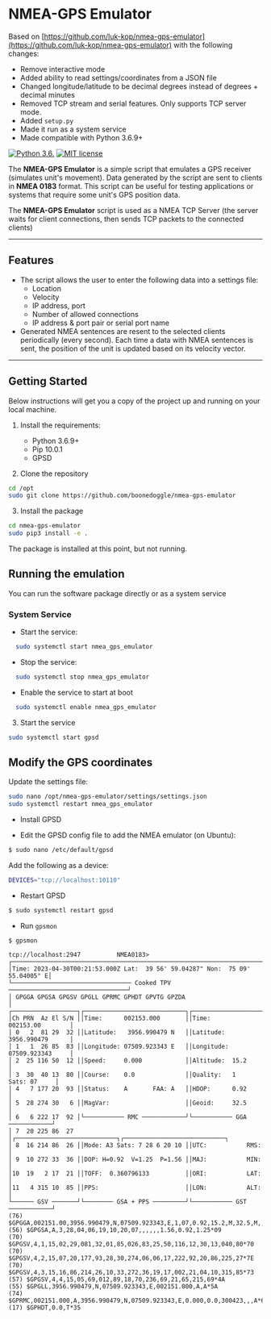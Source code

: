 # NMEA-GPS Emulator

Based on [https://github.com/luk-kop/nmea-gps-emulator](https://github.com/luk-kop/nmea-gps-emulator)
with the following changes:
* Remove interactive mode
* Added ability to read settings/coordinates from a JSON file
* Changed longitude/latitude to be decimal degrees instead of degrees + decimal minutes
* Removed TCP stream and serial features. Only supports TCP server mode.
* Added `setup.py`
* Made it run as a system service
* Made compatible with Python 3.6.9+

[![Python 3.6.](https://img.shields.io/badge/python-3.6.9-blue.svg)](https://www.python.org/downloads/release/python-385/)
[![MIT license](https://img.shields.io/badge/License-MIT-blue.svg)](https://lbesson.mit-license.org/)

The **NMEA-GPS Emulator** is a simple script that emulates a GPS receiver (simulates
unit's movement). Data generated by the script are sent to clients in **NMEA 0183** format. 
This script can be useful for testing applications or systems that require some unit's GPS
position data.

The **NMEA-GPS Emulator** script is used as a NMEA TCP Server (the server waits for client
connections, then sends TCP packets to the connected clients)
***
## Features
- The script allows the user to enter the following data into a settings file:
  - Location
  - Velocity
  - IP address, port
  - Number of allowed connections
  - IP address & port pair or serial port name
- Generated NMEA sentences are resent to the selected clients periodically (every second). 
Each time a data with NMEA sentences is sent, the position of the unit is updated based on 
its velocity vector.

***
## Getting Started
Below instructions will get you a copy of the project up and running on your local machine.

1. Install the requirements:
   * Python 3.6.9+
   * Pip 10.0.1
   * GPSD

2. Clone the repository
```bash
cd /opt
sudo git clone https://github.com/boonedoggle/nmea-gps-emulator
```

3. Install the package
```bash
cd nmea-gps-emulator
sudo pip3 install -e .
```
The package is installed at this point, but not running.

## Running the emulation
You can run the software package directly or as a system service

### System Service
* Start the service:
```bash
  sudo systemctl start nmea_gps_emulator
```
* Stop the service:
```bash
  sudo systemctl stop nmea_gps_emulator
```
* Enable the service to start at boot
```bash
  sudo systemctl enable nmea_gps_emulator
```

3. Start the service
```bash
sudo systemctl start gpsd
```

## Modify the GPS coordinates
Update the settings file:
```bash
sudo nano /opt/nmea-gps-emulator/settings/settings.json
sudo systemctl restart nmea_gps_emulator
```

* Install GPSD

* Edit the GPSD config file to add the NMEA emulator (on Ubuntu):
```bash
$ sudo nano /etc/default/gpsd
```
Add the following as a device:
```bash
DEVICES="tcp://localhost:10110"
```

* Restart GPSD
```bash
$ sudo systemctl restart gpsd
```

* Run `gpsmon`
```text
$ gpsmon

tcp://localhost:2947          NMEA0183>
┌──────────────────────────────────────────────────────────────────────────────┐
│Time: 2023-04-30T00:21:53.000Z Lat:  39 56' 59.04287" Non:  75 09' 55.04005" E│
└───────────────────────────────── Cooked TPV ─────────────────────────────────┘
│ GPGGA GPGSA GPGSV GPGLL GPRMC GPHDT GPVTG GPZDA                              │
┌──────────────────┐┌────────────────────────────┐┌────────────────────────────┐
│Ch PRN  Az El S/N ││Time:      002153.000       ││Time:      002153.00        │
│ 0   2  81 29  32 ││Latitude:   3956.990479 N   ││Latitude:  3956.990479      │
│ 1   1  26 85  83 ││Longitude: 07509.923343 E   ││Longitude: 07509.923343     │
│ 2  25 116 50  12 ││Speed:     0.000            ││Altitude:  15.2             │
│ 3  30  40 13  80 ││Course:    0.0              ││Quality:   1   Sats: 07     │
│ 4   7 177 20  93 ││Status:    A       FAA: A   ││HDOP:      0.92             │
│ 5  28 274 30   6 ││MagVar:                     ││Geoid:     32.5             │
│ 6   6 222 17  92 │└─────────── RMC ────────────┘└─────────── GGA ────────────┘
│ 7  20 225 86  27 │┌────────────────────────────┐┌────────────────────────────┐
│ 8  16 214 86  26 ││Mode: A3 Sats: 7 28 6 20 10 ││UTC:           RMS:         │
│ 9  10 272 33  36 ││DOP: H=0.92  V=1.25  P=1.56 ││MAJ:           MIN:         │
│10  19   2 17  21 ││TOFF:  0.360796133          ││ORI:           LAT:         │
│11   4 315 10  85 ││PPS:                        ││LON:           ALT:         │
└────── GSV ───────┘└──────── GSA + PPS ─────────┘└─────────── GST ────────────┘
(76) $GPGGA,002151.00,3956.990479,N,07509.923343,E,1,07,0.92,15.2,M,32.5,M,,*61
(56) $GPGSA,A,3,28,04,06,19,10,20,07,,,,,,1.56,0.92,1.25*09
(70) $GPGSV,4,1,15,02,29,081,32,01,85,026,83,25,50,116,12,30,13,040,80*70
(70) $GPGSV,4,2,15,07,20,177,93,28,30,274,06,06,17,222,92,20,86,225,27*7E
(70) $GPGSV,4,3,15,16,86,214,26,10,33,272,36,19,17,002,21,04,10,315,85*73
(57) $GPGSV,4,4,15,05,69,012,89,18,70,236,69,21,65,215,69*4A
(55) $GPGLL,3956.990479,N,07509.923343,E,002151.000,A,A*5A
(74) $GPRMC,002151.000,A,3956.990479,N,07509.923343,E,0.000,0.0,300423,,,A*6B
(17) $GPHDT,0.0,T*35
```
